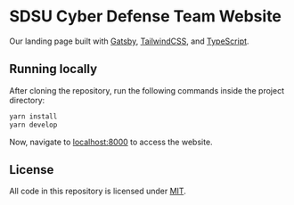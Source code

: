 # SDSU Cyber Defense Team Website

Our landing page built with [Gatsby](https://www.gatsbyjs.com/), [TailwindCSS](https://tailwindcss.com/), and [TypeScript](https://www.typescriptlang.org/).

## Running locally

After cloning the repository, run the following commands inside the project directory:

```bash
yarn install
yarn develop
```

Now, navigate to [localhost:8000](localhost:8000) to access the website.

## License

All code in this repository is licensed under [MIT](https://github.com/sdsucdt/website/blob/master/LICENSE).
